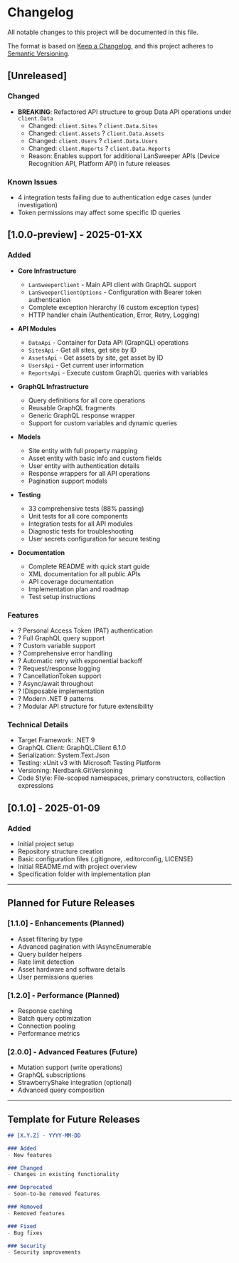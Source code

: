 # Changelog

All notable changes to this project will be documented in this file.

The format is based on [Keep a Changelog](https://keepachangelog.com/en/1.0.0/),
and this project adheres to [Semantic Versioning](https://semver.org/spec/v2.0.0.html).

## [Unreleased]

### Changed
- **BREAKING**: Refactored API structure to group Data API operations under `client.Data`
  - Changed: `client.Sites` ? `client.Data.Sites`
  - Changed: `client.Assets` ? `client.Data.Assets`
  - Changed: `client.Users` ? `client.Data.Users`
  - Changed: `client.Reports` ? `client.Data.Reports`
  - Reason: Enables support for additional LanSweeper APIs (Device Recognition API, Platform API) in future releases

### Known Issues
- 4 integration tests failing due to authentication edge cases (under investigation)
- Token permissions may affect some specific ID queries

## [1.0.0-preview] - 2025-01-XX

### Added
- **Core Infrastructure**
  - `LanSweeperClient` - Main API client with GraphQL support
  - `LanSweeperClientOptions` - Configuration with Bearer token authentication
  - Complete exception hierarchy (6 custom exception types)
  - HTTP handler chain (Authentication, Error, Retry, Logging)
  
- **API Modules**
  - `DataApi` - Container for Data API (GraphQL) operations
  - `SitesApi` - Get all sites, get site by ID
  - `AssetsApi` - Get assets by site, get asset by ID
  - `UsersApi` - Get current user information
  - `ReportsApi` - Execute custom GraphQL queries with variables
  
- **GraphQL Infrastructure**
  - Query definitions for all core operations
  - Reusable GraphQL fragments
  - Generic GraphQL response wrapper
  - Support for custom variables and dynamic queries
  
- **Models**
  - Site entity with full property mapping
  - Asset entity with basic info and custom fields
  - User entity with authentication details
  - Response wrappers for all API operations
  - Pagination support models
  
- **Testing**
  - 33 comprehensive tests (88% passing)
  - Unit tests for all core components
  - Integration tests for all API modules
  - Diagnostic tests for troubleshooting
  - User secrets configuration for secure testing
  
- **Documentation**
  - Complete README with quick start guide
  - XML documentation for all public APIs
  - API coverage documentation
  - Implementation plan and roadmap
  - Test setup instructions

### Features
- ? Personal Access Token (PAT) authentication
- ? Full GraphQL query support
- ? Custom variable support
- ? Comprehensive error handling
- ? Automatic retry with exponential backoff
- ? Request/response logging
- ? CancellationToken support
- ? Async/await throughout
- ? IDisposable implementation
- ? Modern .NET 9 patterns
- ? Modular API structure for future extensibility

### Technical Details
- Target Framework: .NET 9
- GraphQL Client: GraphQL.Client 6.1.0
- Serialization: System.Text.Json
- Testing: xUnit v3 with Microsoft Testing Platform
- Versioning: Nerdbank.GitVersioning
- Code Style: File-scoped namespaces, primary constructors, collection expressions

## [0.1.0] - 2025-01-09

### Added
- Initial project setup
- Repository structure creation
- Basic configuration files (.gitignore, .editorconfig, LICENSE)
- Initial README.md with project overview
- Specification folder with implementation plan

---

## Planned for Future Releases

### [1.1.0] - Enhancements (Planned)
- Asset filtering by type
- Advanced pagination with IAsyncEnumerable
- Query builder helpers
- Rate limit detection
- Asset hardware and software details
- User permissions queries

### [1.2.0] - Performance (Planned)
- Response caching
- Batch query optimization
- Connection pooling
- Performance metrics

### [2.0.0] - Advanced Features (Future)
- Mutation support (write operations)
- GraphQL subscriptions
- StrawberryShake integration (optional)
- Advanced query composition

---

## Template for Future Releases

```markdown
## [X.Y.Z] - YYYY-MM-DD

### Added
- New features

### Changed
- Changes in existing functionality

### Deprecated
- Soon-to-be removed features

### Removed
- Removed features

### Fixed
- Bug fixes

### Security
- Security improvements